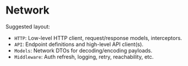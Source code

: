 # Network

Suggested layout:
- `HTTP`: Low-level HTTP client, request/response models, interceptors.
- `API`: Endpoint definitions and high-level API client(s).
- `Models`: Network DTOs for decoding/encoding payloads.
- `Middleware`: Auth refresh, logging, retry, reachability, etc.

